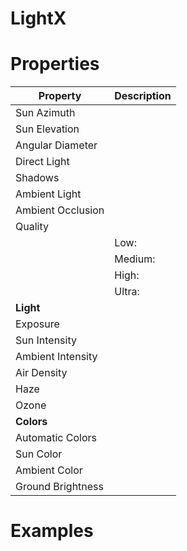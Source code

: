 # LightX


# Properties


| Property | Description| 
| -------- | -----------|
| Sun Azimuth |  |
| Sun Elevation |  |
| Angular Diameter |  |
| Direct Light |  |
| Shadows |  |
| Ambient Light |  |
| Ambient Occlusion |  |
| Quality |  |
| | Low: <desc> |
| | Medium: <desc> |
| | High: <desc> |
| | Ultra: <desc> |
| **Light** |  |
| Exposure |  |
| Sun Intensity |  |
| Ambient Intensity |  |
| Air Density |  |
| Haze |  |
| Ozone |  |
| **Colors** |  |
| Automatic Colors |  |
| Sun Color |  |
| Ambient Color |  |
| Ground Brightness |  |




# Examples

